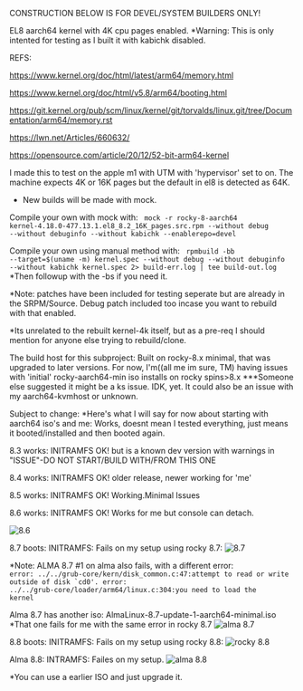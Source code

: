 CONSTRUCTION BELOW IS FOR DEVEL/SYSTEM BUILDERS ONLY!

EL8 aarch64 kernel with 4K cpu pages enabled. 
*Warning: This is only intented for testing as I built it with kabichk disabled.


REFS:

https://www.kernel.org/doc/html/latest/arm64/memory.html

https://www.kernel.org/doc/html/v5.8/arm64/booting.html

https://git.kernel.org/pub/scm/linux/kernel/git/torvalds/linux.git/tree/Documentation/arm64/memory.rst

https://lwn.net/Articles/660632/

https://opensource.com/article/20/12/52-bit-arm64-kernel


I made this to test on the apple m1 with UTM with 'hypervisor' set to on.
The machine  expects 4K or 16K pages but the default in el8 is detected as 64K.


* New builds will be made with mock.

Compile your own with mock with:
<code>
mock -r rocky-8-aarch64 kernel-4.18.0-477.13.1.el8_8.2_16K_pages.src.rpm --without debug --without debuginfo --without kabichk --enablerepo=devel
</code>


Compile your own using manual method with:
<code>
rpmbuild -bb --target=$(uname -m) kernel.spec --without debug --without debuginfo --without kabichk kernel.spec 2> build-err.log | tee build-out.log
</code>
*Then followup with the -bs if you need it.

*Note: patches have been included for testing seperate but are already in the SRPM/Source.
Debug patch included too incase you want to rebuild with that enabled.


*Its unrelated to the rebuilt kernel-4k itself, but as a pre-req I should mention for anyone else trying
to rebuild/clone. 

The build host for this subproject:
Built on rocky-8.x minimal, that was upgraded to later versions. 
For now, I'm((all me im sure, TM) having issues with 'initial' rocky-aarch64-min iso installs 
on rocky spins>8.x   ***Someone else suggested it might be a ks issue.
IDK, yet. It could also be an issue with my aarch64-kvmhost or unknown.


Subject to change:
*Here's what I will say for now about starting with aarch64 iso's and me:
Works, doesnt mean I tested everything, just means it booted/installed and then booted again.

8.3 works: INITRAMFS OK! but is a known dev version with warnings in "ISSUE"-DO NOT START/BUILD WITH/FROM THIS ONE

8.4 works: INITRAMFS OK! older release, newer working for 'me'

8.5 works: INITRAMFS OK! Working.Minimal Issues

8.6 works: INITRAMFS OK! Works for me but console can detach.
   
   ![8.6](/assets/images/rocky-8.6-aarch64-iso-install.png?raw=true)




8.7 boots: INITRAMFS: Fails on my setup using rocky 8.7:
![8.7](/assets/images/87no.png?raw=true)

*Note: ALMA 8.7 #1 on alma also fails, with a different error:
<code> error: ../../grub-core/kern/disk_common.c:47:attempt to read or write outside
of disk `cd0'.
error: ../../grub-core/loader/arm64/linux.c:304:you need to load the kernel</code>

Alma 8.7 has another iso: AlmaLinux-8.7-update-1-aarch64-minimal.iso
*That one fails for me with the same error in rocky 8.7
![alma 8.7](/assets/images/alma87no.png?raw=true)


8.8 boots: INITRAMFS: Fails on my setup using rocky 8.8:
![rocky 8.8](/assets/images/88rockynope.png?raw=true)

Alma 8.8: INTRAMFS: Failes on my setup.
![alma 8.8](/assets/images/88almanope.png?raw=true)

*You can use a earlier ISO and just upgrade it.
